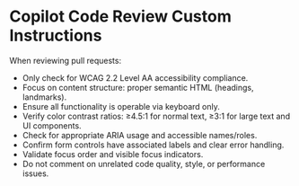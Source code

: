 # Copilot Code Review Custom Instructions

When reviewing pull requests:
- Only check for WCAG 2.2 Level AA accessibility compliance.
- Focus on content structure: proper semantic HTML (headings, landmarks).
- Ensure all functionality is operable via keyboard only.
- Verify color contrast ratios: ≥4.5:1 for normal text, ≥3:1 for large text and UI components.
- Check for appropriate ARIA usage and accessible names/roles.
- Confirm form controls have associated labels and clear error handling.
- Validate focus order and visible focus indicators.
- Do not comment on unrelated code quality, style, or performance issues.
